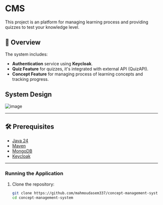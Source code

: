 # CMS

This project is an platform for managing learning process and providing quizzes to test your knowledge level.

## 📌 Overview

The system includes:
- **Authentication** service using **Keycloak**.
- **Quiz Feature** for quizzes, it's integrated with external API (QuizAPI).
- **Concept Feature** for managing process of learning concepts and tracking progress.

## System Design
![image](https://github.com/user-attachments/assets/8d79a73b-807b-4edb-8195-66fbfbd6b545)

---

## 🛠️ Prerequisites

- [Java 24](https://www.oracle.com/java/technologies/downloads/)
- [Maven](https://maven.apache.org/)
- [MongoDB](https://www.mongodb.com/)
- [Keycloak](https://www.keycloak.org/)

---


### Running the Application
1. Clone the repository:
   ```bash
   git clone https://github.com/mahmoudasem337/concept-management-system.git
   cd concept-management-system
